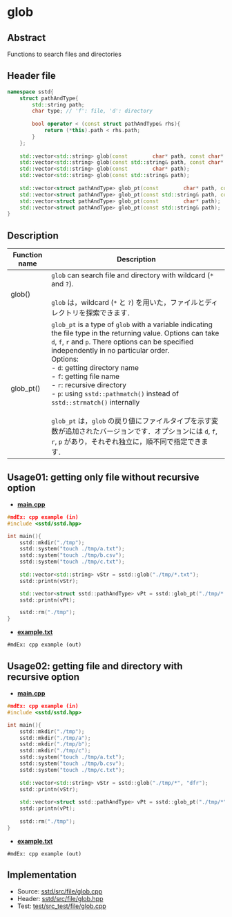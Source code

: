 # glob
## Abstract
Functions to search files and directories

## Header file
```cpp
namespace sstd{
    struct pathAndType{
        std::string path;
        char type; // 'f': file, 'd': directory
        
        bool operator < (const struct pathAndType& rhs){
            return (*this).path < rhs.path;
        }
    };
    
    std::vector<std::string> glob(const        char* path, const char* opt);
    std::vector<std::string> glob(const std::string& path, const char* opt);
    std::vector<std::string> glob(const        char* path);
    std::vector<std::string> glob(const std::string& path);
    
    std::vector<struct pathAndType> glob_pt(const        char* path, const char* opt); // _pt: with path type
    std::vector<struct pathAndType> glob_pt(const std::string& path, const char* opt);
    std::vector<struct pathAndType> glob_pt(const        char* path);
    std::vector<struct pathAndType> glob_pt(const std::string& path);
}
```

## Description
| Function name | Description |
| ------------- | ----------- |
| glob()  | `glob` can search file and directory with wildcard (`*` and `?`).<br><br>`glob` は，wildcard (`*` と `?`) を用いた，ファイルとディレクトリを探索できます． |
| glob_pt()  | `glob_pt` is a type of `glob` with a variable indicating the file type in the returning value. Options can take `d`, `f`, `r` and `p`. There options can be specified independently in no particular order.<br>Options:<br>- `d`: getting directory name<br>- `f`: getting file name<br>- `r`: recursive directory<br>- `p`: using `sstd::pathmatch()` instead of `sstd::strmatch()` internally<br><br>`glob_pt` は，`glob` の戻り値にファイルタイプを示す変数が追加されたバージョンです．オプションには `d`, `f`, `r`, `p` があり，それぞれ独立に，順不同で指定できます． |

## Usage01: getting only file without recursive option
- <u>**main.cpp**</u>
```cpp
#mdEx: cpp example (in)
#include <sstd/sstd.hpp>

int main(){
    sstd::mkdir("./tmp");
    sstd::system("touch ./tmp/a.txt");
    sstd::system("touch ./tmp/b.csv");
    sstd::system("touch ./tmp/c.txt");
    
    std::vector<std::string> vStr = sstd::glob("./tmp/*.txt");
    sstd::printn(vStr);

    std::vector<struct sstd::pathAndType> vPt = sstd::glob_pt("./tmp/*.txt");
    sstd::printn(vPt);

    sstd::rm("./tmp");
}
```
- <u>**example.txt**</u>
```
#mdEx: cpp example (out)
```

## Usage02: getting file and directory with recursive option
- <u>**main.cpp**</u>
```cpp
#mdEx: cpp example (in)
#include <sstd/sstd.hpp>

int main(){
    sstd::mkdir("./tmp");
    sstd::mkdir("./tmp/a");
    sstd::mkdir("./tmp/b");
    sstd::mkdir("./tmp/c");
    sstd::system("touch ./tmp/a.txt");
    sstd::system("touch ./tmp/b.csv");
    sstd::system("touch ./tmp/c.txt");
    
    std::vector<std::string> vStr = sstd::glob("./tmp/*", "dfr");
    sstd::printn(vStr);
    
    std::vector<struct sstd::pathAndType> vPt = sstd::glob_pt("./tmp/*", "dfr");
    sstd::printn(vPt);
    
    sstd::rm("./tmp");
}
```
- <u>**example.txt**</u>
```
#mdEx: cpp example (out)
```

## Implementation
- Source: [sstd/src/file/glob.cpp](https://github.com/admiswalker/SubStandardLibrary-SSTD-/blob/master/sstd/src/file/glob.cpp)
- Header: [sstd/src/file/glob.hpp](https://github.com/admiswalker/SubStandardLibrary-SSTD-/blob/master/sstd/src/file/glob.hpp)
- Test: [test/src_test/file/glob.cpp](https://github.com/admiswalker/SubStandardLibrary-SSTD-/blob/master/test/src_test/file/glob.cpp)

